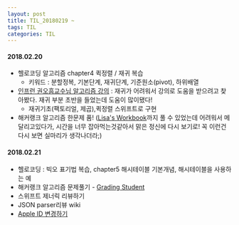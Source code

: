 ```yaml
---
layout: post
title: TIL_20180219 ~
tags: TIL
categories: TIL
---
```


#### 2018.02.20
- 헬로코딩 알고리즘 chapter4 퀵정렬 / 재귀 복습
  - 키워드 : 분할정복, 기본단계, 재귀단계, 기준원소(pivot), 하위배열
- [인프런 권오흠교수님 알고리즘 강의](https://www.inflearn.com/course/알고리즘-강좌/) : 재귀가 어려워서 강의로 도움을 받으려고 찾아봤다. 재귀 부분 초반을 들었는데 도움이 많이됐다!
  - 재귀기초(팩토리얼, 제곱),퀵정렬 스위프트로 구현
- 해커랭크 알고리즘 한문제 품! ([Lisa's Workbook](https://www.hackerrank.com/challenges/lisa-workbook/problem)까지 풀 수 있었는데 어려워서 메달리고있다가, 시간을 너무 잡아먹는것같아서 맑은 정신에 다시 보기로! 꼭 이런건 다시 보면 실마리가 생각나더라;)

#### 2018.02.21
- 헬로코딩 : 빅오 표기법 복습, chapter5 해시테이블 기본개념, 해시테이블을 사용하는 예
- 해커랭크 알고리즘 문제풀기 - [Grading Student](https://github.com/youth27/Algorithm/blob/master/Hackerrank/Grading-Student.playground/Contents.swift)
- 스위프트 제너릭 리뷰하기
- JSON parser리뷰 wiki
- [Apple ID 변경하기](https://support.apple.com/ko-kr/HT202667)

